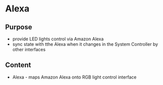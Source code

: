 # Alexa

## Purpose
- provide LED lights control via Amazon Alexa
- sync state with tthe Alexa when it changes in the System Controller by other interfaces

## Content
- Alexa - maps Amazon Alexa onto RGB light control interface
